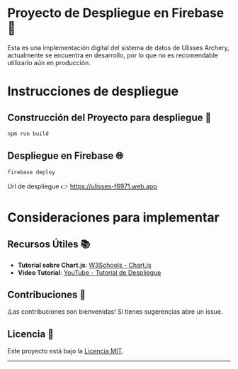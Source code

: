 # Proyecto de Despliegue en Firebase 🚀

Esta es una implementación digital del sistema de datos de Ulisses Archery, actualmente se encuentra en desarrollo, por lo que no es recomendable utilizarlo aún en producción.

# Instrucciones de despliegue

## Construcción del Proyecto para despliegue 🔨

```bash
npm run build
```

## Despliegue en Firebase 🌐

```bash
firebase deploy
```

Url de despliegue 👉 https://ulisses-f6971.web.app
# Consideraciones para implementar

## Recursos Útiles 📚

- **Tutorial sobre Chart.js**: [W3Schools - Chart.js](https://www.w3schools.com/ai/ai_chartjs.asp)
- **Video Tutorial**: [YouTube - Tutorial de Despliegue](https://youtu.be/adbrUEJgA5k?si=SSDNvaqxHe9lgCqR)

## Contribuciones 🤝

¡Las contribuciones son bienvenidas! Si tienes sugerencias abre un issue.

## Licencia 📄

Este proyecto está bajo la [Licencia MIT](LICENSE).

---
